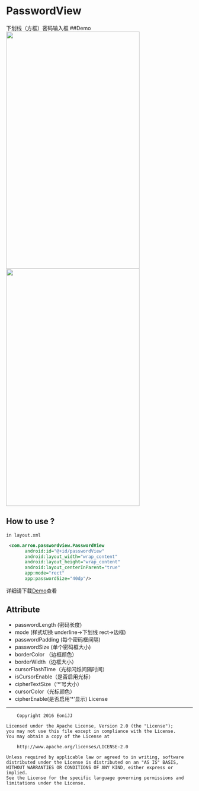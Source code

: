 PasswordView
====
下划线（方框）密码输入框
##Demo
<img src="https://raw.githubusercontent.com/EoniJJ/PasswordView/master/Demo_underline.png" width = "360" height = "640" />
<img src="https://raw.githubusercontent.com/EoniJJ/PasswordView/master/Demo_rect.png" width = "360" height = "640" />
## How to use ? 
 ` in layout.xml `
 ```xml
  <com.arron.passwordview.PasswordView
        android:id="@+id/passwordView"
        android:layout_width="wrap_content"
        android:layout_height="wrap_content"
        android:layout_centerInParent="true"
        app:mode="rect"
        app:passwordSize="40dp"/>
```
 详细请下载[Demo](https://codeload.github.com/EoniJJ/PasswordView/zip/master)查看
## Attribute
+ passwordLength (密码长度)
+ mode (样式切换 underline->下划线  rect->边框)
+ passwordPadding (每个密码框间隔)
+ passwordSize (单个密码框大小)
+ borderColor （边框颜色）
+ borderWidth（边框大小）
+ cursorFlashTime（光标闪烁间隔时间）
+ isCursorEnable（是否启用光标）
+ cipherTextSize（‘*’号大小）
+ cursorColor（光标颜色）
+ cipherEnable(是否启用‘*’显示)
License
-------
    
        Copyright 2016 EoniJJ
    
    Licensed under the Apache License, Version 2.0 (the "License");
    you may not use this file except in compliance with the License.
    You may obtain a copy of the License at
    
        http://www.apache.org/licenses/LICENSE-2.0
    
    Unless required by applicable law or agreed to in writing, software
    distributed under the License is distributed on an "AS IS" BASIS,
    WITHOUT WARRANTIES OR CONDITIONS OF ANY KIND, either express or implied.
    See the License for the specific language governing permissions and
    limitations under the License.
